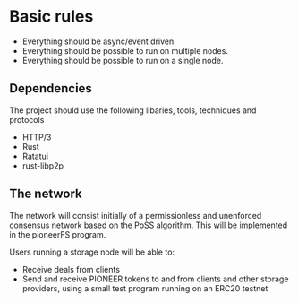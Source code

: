 # Basic rules
* Everything should be async/event driven.
* Everything should be possible to run on multiple nodes.
* Everything should be possible to run on a single node.

## Dependencies
The project should use the following libaries, tools, techniques and protocols

* HTTP/3
* Rust
* Ratatui
* rust-libp2p

## The network
The network will consist initially of a permissionless and unenforced consensus network based on the PoSS algorithm. This will be implemented in the pioneerFS program.

Users running a storage node will be able to:
* Receive deals from clients
* Send and receive PIONEER tokens to and from clients and other storage providers, using a small test program running on an ERC20 testnet
